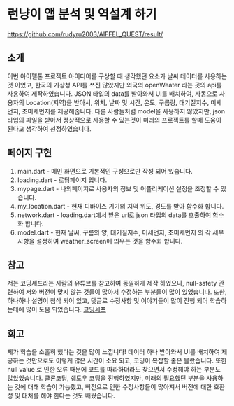 # 런냥이 앱 분석 및 역설계 하기 

https://github.com/rudyru2003/AIFFEL_QUEST/result/

## 소개
이번 아이펠톤 프로젝트 아이디어를 구상할 때 생각했던 요소가 날씨 데이터를 사용하는 것 이였고, 한국의 기상청 API를 쓰진 않았지만 외국의 openWeater 라는 곳의 api를 사용하여 제작하였습니다.
JSON 타입의 data를 받아와서 UI를 배치하여, 자동으로 사용자의 Location(지역)을 받아서, 위치, 날짜 및 시간, 온도, 구름량, 대기질지수, 미세먼지, 초미세먼지를 제공해줍니다.
다른 사람들처럼 model을 사용하지 않았지만, json타입의 파일을 받아서 정상적으로 사용할 수 있는것이 미래의 프로젝트를 할때 도움이 된다고 생각하여 선정하였습니다.


## 페이지 구현
1. main.dart - 메인 화면으로 기본적인 구성으로만 작성 되어 있습니다.
2. loading.dart - 로딩페이지 입니다.
3. mypage.dart - 나의페이지로 사용자의 정보 및 어플리케이션 설정을 조정할 수 있습니다. 
4. my_location.dart - 현재 디바이스 기기의 지역 위도, 경도를 받아 함수화 합니다.
5. network.dart - loading.dart에서 받은 url로 json 타입의 data를 호출하여 함수화 합니다.
6. model.dart - 현재 날씨, 구름의 양, 대기질지수, 미세먼지, 초미세먼지 의 각 세부사항을 설정하여 weather_screen에 띄우는 것을 함수화 합니다.


## 참고
저는 코딩셰프라는 사람의 유튜브를 참고하여 동일하게 제작 하였으나, null-safety 관련하여 저와 버전이 맞지 않는 것들이 많아서 수정하는 부분들이 많이 있었습니다.
또한, 하나하나 설명이 첨삭 되어 있고, 댓글로 수정사항 및 이야기들이 많이 진행 되어 학습하는데에 많이 도움 되었습니다. 
[코딩셰프](https://www.youtube.com/@codingchef)

## 회고
제가 학습을 소홀히 했다는 것을 많이 느낍니다!
데이터 하나 받아와서 UI를 배치하여 제공하는 것만으로도 이렇게 많은 시간이 소요 되고, 코딩이 복잡할 줄은 몰랐습니다.
또한 null value 로 인한 오류 때문에 코드를 따라하더라도 찾으면서 수정해야 하는 부분도 많았었습니다.
클론코딩, 쉐도우 코딩을 진행하였지만, 미래의 필요했던 부분을 사용하는 것에 대해 학습이 가능했고, 버전으로 인한 수정사항들이 많아져서
버전에 대한 호환성 및 대처를 해야 한다는 것도 배웠습니다.
